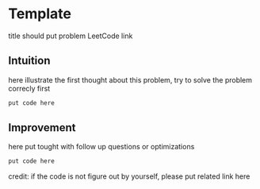# Template

title should put problem LeetCode link

## Intuition

here illustrate the first thought about this problem, try to solve the problem correcly first

```java
put code here
```

## Improvement

here put tought with follow up questions or optimizations

```java
put code here
```

credit: if the code is not figure out by yourself, please put related link here
